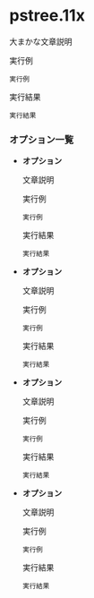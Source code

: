 [](ファイル名はコマンド名.md)
# pstree.11x
大まかな文章説明

  実行例 [](変更しない)
  
  ```
  実行例
  ```


  実行結果　[](変更しない)


  ```
  実行結果
  ```

### オプション一覧


- **オプション**
  
  文章説明

  実行例 [](変更しない)
  
  ```
  実行例
  ```


  実行結果　[](変更しない)


  ```
  実行結果
  ```
- **オプション** 
    
  文章説明
  
  実行例　[](変更しない)
  
  ```
  実行例
  ```


  実行結果　[](変更しない)


  ```
  実行結果
  ```
- **オプション** 
    
  文章説明
  
  実行例　[](変更しない)
  
  ```
  実行例
  ```


  実行結果　[](変更しない)


  ```
  実行結果
  ```

- **オプション** 
    
  文章説明
  
  実行例　[](変更しない)
  
  ```
  実行例
  ```


  実行結果　[](変更しない)


  ```
  実行結果
  ```


